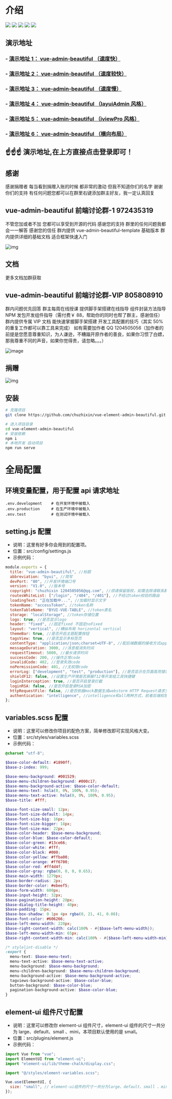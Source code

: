 # 介绍

<p align="left">
    <img src="https://img.shields.io/badge/vue-始终基于最新版-brightgreen.svg">
    <img src="https://img.shields.io/badge/vuex-始终基于最新版-brightgreen.svg" >
    <img src="https://img.shields.io/badge/vue--router-始终基于最新版-brightgreen.svg">
    <img src="https://img.shields.io/badge/@vue/cli-始终基于最新版-brightgreen.svg">
    <img src="https://img.shields.io/badge/axios-始终基于最新版-brightgreen.svg">
</p>

## 演示地址

### - [演示地址 1： vue-admin-beautiful （速度快）](http://mpfhrd48.sanxing.uz7.cn/vue-admin-beautiful)

### - [演示地址 2： vue-admin-beautiful （速度较快）](http://chu1204505056.gitee.io/vue-admin-beautiful)

### - [演示地址 3： vue-admin-beautiful （速度慢）](https://chuzhixin.github.io/vue-admin-beautiful)

### - [演示地址 4： vue-admin-beautiful （layuiAdmin 风格）](http://chu1204505056.gitee.io/vue-admin-beautiful-2)

### - [演示地址 5： vue-admin-beautiful （iviewPro 风格）](http://chu1204505056.gitee.io/vue-admin-beautiful-3)

### - [演示地址 6： vue-admin-beautiful （横向布局）](http://chu1204505056.gitee.io/vue-admin-beautiful-4)

## ☝☝☝ 演示地址,在上方直接点击登录即可！

## 感谢

感谢捐赠者 每当看到捐赠入账的时候 都非常的激动 但我不知道你们的名字 谢谢你们的支持 有任何问题您都可以在群里右键添加群主好友，我一定认真回复

## vue-admin-beautiful 前端讨论群-1 972435319

不管您加或者不加 您都可以享受到开源的代码 感谢您的支持 群里的任何问题我都会一一解答 感谢您的信任 群内提供 vue-admin-beautiful-template 基础版本 群内提供详细的基础文档 适合框架快速入门

![img](https://chu1204505056.gitee.io/byui-bookmarks/img/ewm.png)

## 文档

更多文档加群获取

## vue-admin-beautiful 前端讨论群-VIP 805808910

群内问题优先回答 群主每周在线授课 提供脚手架搭建在线指导 组件封装方法指导 NPM 发包开发组件指导（需付费￥ 88，帮助你的同时也帮了群主，感谢信任）群内提供专属 VIP 文档 能快速掌握脚手架搭建 开发工具配置的技巧（其实 50%的重复工作都可以靠工具来完成） 如有需要加作者 QQ 1204505056（加作者的前提是您愿意尊重知识，为人谦逊，不糟蹋开原作者的善良，如果你习惯了白嫖，那我尊重不同的声音，如果你觉得贵，请忽略。。。）

![image](https://chu1204505056.gitee.io/byui-bookmarks/img/ewm_vip.png)

## 捐赠

![img](https://chu1204505056.gitee.io/byui-bookmarks/img/donation.png)

## 安装

```bash
# 克隆项目
git clone https://github.com/chuzhixin/vue-element-admin-beautiful.git

# 进入项目目录
cd vue-element-admin-beautiful
# 安装依赖
npm i
# 本地开发 启动项目
npm run serve
```

# 全局配置

## 环境变量配置，用于配置 api 请求地址

```evn
.env.development    # 在开发环境中被载入
.env.production     # 在生产环境中被载入
.env.test           # 在测试环境中被载入
```

## setting.js 配置

- 说明：这里有好多你会用到的配置项。
- 位置：src/config/settings.js
- 示例代码：

```js
module.exports = {
  title: "vue-admin-beautiful", //标题
  abbreviation: "byui", //简写
  devPort: "80", //开发环境端口号
  version: "V1.0", //版本号
  copyright: "chuzhixin 1204505056@qq.com", //烦请保留版权，如需去除请联系群主
  routesWhiteList: ["/login", "/404", "/401"], //不经过token校验的路由
  loadingText: "正在加载中...", //加载时显示文字
  tokenName: "accessToken", //token名称
  tokenTableName: "BYUI-VUE-TABLE", //token表名
  storage: "localStorage", //token存储位置
  logo: true, //是否显示logo
  header: "fixed", //固定fixed 不固定noFixed
  layout: "vertical", //横纵布局 horizontal vertical
  themeBar: true, //是否开启主题配置按钮
  tagsView: true, //是否显示多标签页
  contentType: "application/json;charset=UTF-8", //配后端数据的接收方式application/json;charset=UTF-8或者application/x-www-form-urlencoded;charset=UTF-8
  messageDuration: 3000, //消息框消失时间
  requestTimeout: 5000, //最长请求时间
  successCode: 200, //操作正常code
  invalidCode: 402, //登录失效code
  noPermissionCode: 401, //无权限code
  errorLog: ["development", "test", "production"], //是否显示在页面高亮错误
  shieldF12: false, //设置生产环境是否屏蔽f12等开发组工具快捷键
  loginInterception: true, //是否开启登录拦截
  loginRSA: false, //是否开启登录RSA加密
  httpRequestFile: false, //是否依据mock数据生成webstorm HTTP Request请求文件
  authentication: "intelligence", //intelligence和all两种方式，前者后端权限只控制permissions不控制view文件的import（前后端配合，减轻后端工作量），all方式完全交给后端前端只负责加载
};
```

## variables.scss 配置

- 说明：这里可以修改你项目的配色方案，简单修改即可实现风格大变。
- 位置：src/styles/variables.scss
- 示例代码：

```scss
@charset "utf-8";

$base-color-default: #1890ff;
$base-z-index: 999;

$base-menu-background: #001529;
$base-menu-children-background: #000c17;
$base-menu-background-active: $base-color-default;
$base-menu-text: hsla(0, 0%, 100%, 0.95);
$base-menu-text-active: hsla(0, 0%, 100%, 0.95);
$base-title: #fff;

$base-font-size-small: 12px;
$base-font-size-default: 14px;
$base-font-size-big: 16px;
$base-font-size-bigger: 18px;
$base-font-size-max: 22px;
$base-color-header: $base-menu-background;
$base-color-blue: $base-color-default;
$base-color-green: #13ce66;
$base-color-white: #fff;
$base-color-black: #000;
$base-color-yellow: #ffba00;
$base-color-orange: #ff6700;
$base-color-red: #ff4d4f;
$base-color-gray: rgba(0, 0, 0, 0.65);
$base-main-width: 1279px;
$base-border-radius: 2px;
$base-border-color: #ebeef5;
$base-form-width: 600px;
$base-input-height: 32px;
$base-pagination-height: 28px;
$base-dialog-title-height: 40px;
$base-padding: 15px;
$base-box-shadow: 0 1px 4px rgba(0, 21, 41, 0.08);
$base-font-color: #606266;
$base-left-menu-width: 220px;
$base-right-content-width: calc(100% - #{$base-left-menu-width});
$base-left-menu-width-min: 65px;
$base-right-content-width-min: calc(100% - #{$base-left-menu-width-min});

/* stylelint-disable */
:export {
  menu-text: $base-menu-text;
  menu-text-active: $base-menu-text-active;
  menu-background: $base-menu-background;
  menu-children-background: $base-menu-children-background;
  menu-background-active: $base-menu-background-active;
  tagviews-background-active: $base-color-blue;
  button-background: $base-color-blue;
  pagination-background-active: $base-color-blue;
}
```

## element-ui 组件尺寸配置

- 说明：这里可以修改你 element-ui 组件尺寸，element-ui 组件的尺寸一共分为 large、default、small 、mini，本项目默认使用的是 small。
- 位置：src/plugins/element.js
- 示例代码：

```js
import Vue from "vue";
import ElementUI from "element-ui";
import "element-ui/lib/theme-chalk/display.css";

import "@/styles/element-variables.scss";

Vue.use(ElementUI, {
  size: "small", // element-ui组件的尺寸一共分为large、default、small 、mini
});
```
